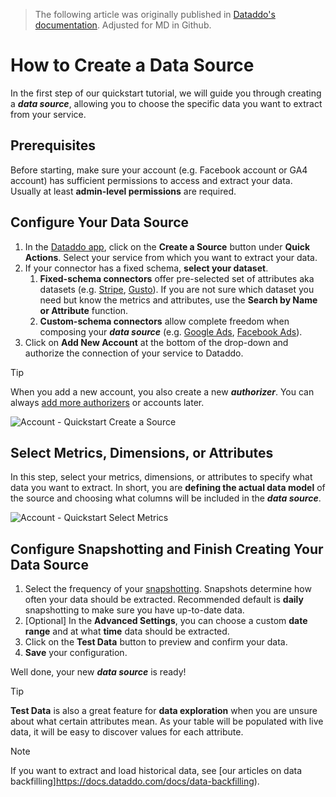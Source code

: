 > The following article was originally published in [Dataddo's documentation](mhttps://docs.dataddo.com/docs/creating-a-data-source). Adjusted for MD in Github.

# How to Create a Data Source
In the first step of our quickstart tutorial, we will guide you through creating a ***data source***, allowing you to choose the specific data you want to extract from your service.

## Prerequisites
Before starting, make sure your account (e.g. Facebook account or GA4 account) has sufficient permissions to access and extract your data. Usually at least **admin-level permissions** are required.

## Configure Your Data Source

1. In the [Dataddo app](https://app.dataddo.com/), click on the **Create a Source** button under **Quick Actions**. Select your service from which you want to extract your data.
2. If your connector has a fixed schema, **select your dataset**.
    1. **Fixed-schema connectors** offer pre-selected set of attributes aka datasets (e.g. [Stripe](https://docs.dataddo.com/docs/stripe), [Gusto](https://docs.dataddo.com/docs/gusto)).  If you are not sure which dataset you need but know the metrics and attributes, use the **Search by Name or Attribute** function.
    2. **Custom-schema connectors** allow complete freedom when composing your ***data source*** (e.g. [Google Ads](https://docs.dataddo.com/docs/google-ads), [Facebook Ads](https://docs.dataddo.com/docs/facebook-ads)).
3. Click on **Add New Account** at the bottom of the drop-down and authorize the connection of your service to Dataddo.

> [!TIP]
> When you add a new account, you also create a new ***authorizer***. You can always [add more authorizers](https://docs.dataddo.com/docs/authorized-services) or accounts later.

![Account - Quickstart Create a Source](https://github.com/mylinhpb/portfolio/assets/145331760/1048adfb-ea72-4a2f-843e-7f7fda2e717e)


## Select Metrics, Dimensions, or Attributes
In this step, select your metrics, dimensions, or attributes to specify what data you want to extract. In short, you are **defining the actual data model** of the source and choosing what columns will be included in the ***data source***.

![Account - Quickstart Select Metrics](https://github.com/mylinhpb/portfolio/assets/145331760/e43ccb7f-277b-4d0b-ab67-89401aaa7f56)

## Configure Snapshotting and Finish Creating Your Data Source
1. Select the frequency of your [snapshotting](https://docs.dataddo.com/docs/extraction). Snapshots determine how often your data should be extracted. Recommended default is **daily** snapshotting to make sure you have up-to-date data.
2. [Optional] In the **Advanced Settings**, you can choose a custom **date range** and at what **time** data should be extracted.
3. Click on the **Test Data** button to preview and confirm your data.
4. **Save** your configuration.

Well done, your new ***data source*** is ready!

> [!TIP]
> **Test Data** is also a great feature for **data exploration** when you are unsure about what certain attributes mean. As your table will be populated with live data, it will be easy to discover values for each attribute.


> [!NOTE]
> If you want to extract and load historical data, see [our articles on data backfilling]https://docs.dataddo.com/docs/data-backfilling).
